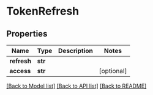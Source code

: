 # TokenRefresh

## Properties
Name | Type | Description | Notes
------------ | ------------- | ------------- | -------------
**refresh** | **str** |  | 
**access** | **str** |  | [optional] 

[[Back to Model list]](../README.md#documentation-for-models) [[Back to API list]](../README.md#documentation-for-api-endpoints) [[Back to README]](../README.md)


